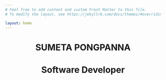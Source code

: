 ```yaml
---
# Feel free to add content and custom Front Matter to this file.
# To modify the layout, see https://jekyllrb.com/docs/themes/#overriding-theme-defaults

layout: home
---
```


<div align="center">
    <h1>SUMETA PONGPANNA</h1>
    <h1>Software Developer</h1>
</div>